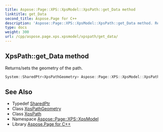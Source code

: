 ```yaml
---
title: Aspose::Page::XPS::XpsModel::XpsPath::get_Data method
linktitle: get_Data
second_title: Aspose.Page for C++
description: 'Aspose::Page::XPS::XpsModel::XpsPath::get_Data method. Returns/sets the geometry of the path in C++.'
type: docs
weight: 300
url: /cpp/aspose.page.xps.xpsmodel/xpspath/get_data/
---
```

## XpsPath::get_Data method


Returns/sets the geometry of the path.

```cpp
System::SharedPtr<XpsPathGeometry> Aspose::Page::XPS::XpsModel::XpsPath::get_Data()
```

## See Also

* Typedef [SharedPtr](../../../system/sharedptr/)
* Class [XpsPathGeometry](../../xpspathgeometry/)
* Class [XpsPath](../)
* Namespace [Aspose::Page::XPS::XpsModel](../../)
* Library [Aspose.Page for C++](../../../)
